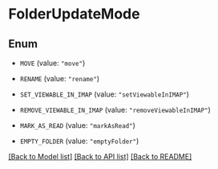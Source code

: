 # FolderUpdateMode

## Enum


* `MOVE` (value: `"move"`)

* `RENAME` (value: `"rename"`)

* `SET_VIEWABLE_IN_IMAP` (value: `"setViewableInIMAP"`)

* `REMOVE_VIEWABLE_IN_IMAP` (value: `"removeViewableInIMAP"`)

* `MARK_AS_READ` (value: `"markAsRead"`)

* `EMPTY_FOLDER` (value: `"emptyFolder"`)


[[Back to Model list]](../README.md#documentation-for-models) [[Back to API list]](../README.md#documentation-for-api-endpoints) [[Back to README]](../README.md)


